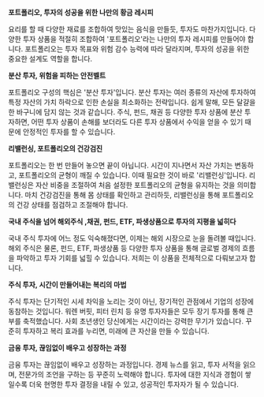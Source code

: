 **포트폴리오, 투자의 성공을 위한 나만의 황금 레시피**

요리를 할 때 다양한 재료를 조합하여 맛있는 음식을 만들듯, 투자도 마찬가지입니다. 다양한 투자 상품을 적절히 조합하여 '포트폴리오'라는 나만의 투자 레시피를 만들어야 합니다. 포트폴리오는 투자 목표와 위험 감수 능력에 따라 달라지며, 투자의 성공을 위한 중요한 설계도 역할을 합니다.

**분산 투자, 위험을 피하는 안전벨트**

포트폴리오 구성의 핵심은 '분산 투자'입니다. 분산 투자는 여러 종류의 자산에 투자하여 특정 자산의 가치 하락으로 인한 손실을 최소화하는 전략입니다. 쉽게 말해, 모든 달걀을 한 바구니에 담지 않는 것과 같습니다. 주식, 펀드, 채권 등 다양한 투자 상품에 분산 투자하면, 어떤 투자 상품이 손해를 보더라도 다른 투자 상품에서 수익을 얻을 수 있기 때문에 안정적인 투자를 할 수 있습니다.

**리밸런싱, 포트폴리오의 건강검진**

포트폴리오는 한 번 만들어 놓으면 끝이 아닙니다. 시간이 지나면서 자산 가치는 변동하고, 포트폴리오의 균형이 깨질 수 있습니다. 이때 필요한 것이 바로 '리밸런싱'입니다. 리밸런싱은 자산 비중을 조절하여 처음 설정한 포트폴리오의 균형을 유지하는 것을 의미합니다. 마치 건강검진을 통해 몸 상태를 확인하고 관리하듯, 리밸런싱을 통해 포트폴리오의 건강 상태를 점검하고 조절해야 합니다.

**국내 주식을 넘어 해외주식 ,채권, 펀드, ETF, 파생상품으로 투자의 지평을 넓히다** 

국내 주식 투자에 어느 정도 익숙해졌다면, 이제는 해외 시장으로 눈을 돌려볼 때입니다. 해외 주식은 물론, 펀드, ETF, 파생상품 등 다양한 투자 상품을 통해 글로벌 경제의 흐름을 파악하고 투자 기회를 넓힐 수 있습니다. 저희는 이 상품을 전체적으로 다뤄보고자 합니다.

**주식 투자, 시간이 만들어내는 복리의 마법**

 주식 투자는 단기적인 시세 차익을 노리는 것이 아닌, 장기적인 관점에서 기업의 성장에 동참하는 것입니다. 워렌 버핏, 피터 린치 등 유명 투자자들은 모두 장기 투자를 통해 큰 부를 축적했습니다. 사회 초년생인 당신에게는 시간이라는 강력한 무기가 있습니다. 꾸준히 투자하고 복리 효과를 누리면, 미래에 큰 자산을 만들 수 있습니다.

**금융 투자, 끊임없이 배우고 성장하는 과정**

금융 투자는 끊임없이 배우고 성장하는 과정입니다. 경제 뉴스를 읽고, 투자 서적을 읽으며, 전문가의 조언을 구하는 등 꾸준히 노력해야 합니다. 투자에 대한 지식과 경험이 쌓일수록 더욱 현명한 투자 결정을 내릴 수 있고, 성공적인 투자자가 될 수 있습니다.
